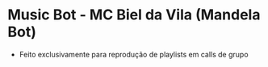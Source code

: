 # Music Bot - MC Biel da Vila (Mandela Bot)

- Feito exclusivamente para reprodução de playlists em calls de grupo
